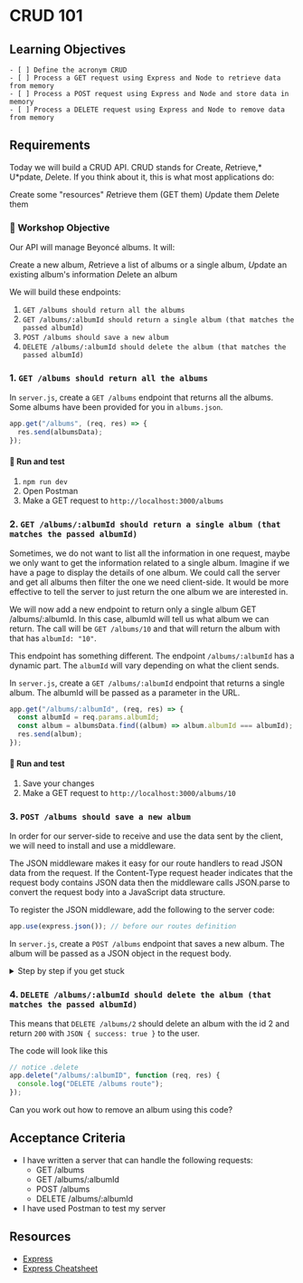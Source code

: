 # CRUD 101

## Learning Objectives

```objectives
- [ ] Define the acronym CRUD
- [ ] Process a GET request using Express and Node to retrieve data from memory
- [ ] Process a POST request using Express and Node and store data in memory
- [ ] Process a DELETE request using Express and Node to remove data from memory
```

## Requirements

Today we will build a CRUD API. CRUD stands for *C*reate, *R*etrieve,* U*pdate, *D*elete. If you think about it, this is what most applications do:

*C*reate some "resources"
*R*etrieve them (GET them)
*U*pdate them
*D*elete them

### 🎯 Workshop Objective

Our API will manage Beyoncé albums. It will:

*C*reate a new album,
*R*etrieve a list of albums or a single album,
*U*pdate an existing album's information
*D*elete an album

We will build these endpoints:

1. `GET /albums should return all the albums`
1. `GET /albums/:albumId should return a single album (that matches the passed albumId)`
1. `POST /albums should save a new album`
1. `DELETE /albums/:albumId should delete the album (that matches the passed albumId)`

### 1. `GET /albums should return all the albums`

In `server.js`, create a `GET /albums` endpoint that returns all the albums. Some albums have been provided for you in `albums.json`.

```js
app.get("/albums", (req, res) => {
  res.send(albumsData);
});
```

#### 🧪 Run and test

1. `npm run dev`
1. Open Postman
1. Make a GET request to `http://localhost:3000/albums`

### 2. `GET /albums/:albumId should return a single album (that matches the passed albumId)`

Sometimes, we do not want to list all the information in one request, maybe we only want to get the information related to a single album. Imagine if we have a page to display the details of one album. We could call the server and get all albums then filter the one we need client-side. It would be more effective to tell the server to just return the one album we are interested in.

We will now add a new endpoint to return only a single album GET /albums/:albumId. In this case, albumId will tell us what album we can return. The call will be `GET /albums/10` and that will return the album with that has `albumId: "10"`.

This endpoint has something different. The endpoint `/albums/:albumId` has a dynamic part. The `albumId` will vary depending on what the client sends.

In `server.js`, create a `GET /albums/:albumId` endpoint that returns a single album. The albumId will be passed as a parameter in the URL.

```js
app.get("/albums/:albumId", (req, res) => {
  const albumId = req.params.albumId;
  const album = albumsData.find((album) => album.albumId === albumId);
  res.send(album);
});
```

#### 🧪 Run and test

1. Save your changes
1. Make a GET request to `http://localhost:3000/albums/10`

### 3. `POST /albums should save a new album`

In order for our server-side to receive and use the data sent by the client, we will need to install and use a middleware.

The JSON middleware makes it easy for our route handlers to read JSON data from the request. If the Content-Type request header indicates that the request body contains JSON data then the middleware calls JSON.parse to convert the request body into a JavaScript data structure.

To register the JSON middleware, add the following to the server code:

```js
app.use(express.json()); // before our routes definition
```

In `server.js`, create a `POST /albums` endpoint that saves a new album. The album will be passed as a JSON object in the request body.

<details>
<summary> Step by step if you get stuck </summary>

1. Add the following code to `server.js`:

```js
app.post("/albums", function (req, res) {
  const newAlbum = req.body;
  albumsData.push(newAlbum);
  res.send("Album added successfully!");
});
```

1. Open Postman and create a new request.
1. Set the Request Type to POST.
1. Enter the URL for your endpoint, which should be http://localhost:3000/albums.
1. Set the Body Type to raw and format to JSON (application/json).
1. Enter the Album Data in the body of the request as JSON:

```
{
  "albumId": "13",
  "artistName": "Beyoncé",
  "collectionName": "B'Day (Deluxe Edition)",
  "artworkUrl100": "http://is5.mzstatic.com/image/thumb/Music/v4/6c/fc/6a/6cfc6a13-0633-f96b-9d72-cf56774beb4b/source/100x100bb.jpg",
  "releaseDate": "2007-05-29T07:00:00Z",
  "primaryGenreName": "Pop",
  "url": "https://www.youtube.com/embed/RQ9BWndKEgs?rel=0&controls=0&showinfo=0"
}
```

1. Click Send.
1. You should see the album you just created in the response.

</details>

### 4. `DELETE /albums/:albumId should delete the album (that matches the passed albumId)`

This means that `DELETE /albums/2` should delete an album with the id 2 and return `200` with `JSON { success: true }` to the user.

The code will look like this

```js
// notice .delete
app.delete("/albums/:albumID", function (req, res) {
  console.log("DELETE /albums route");
});
```

Can you work out how to remove an album using this code?

## Acceptance Criteria

- I have written a server that can handle the following requests:
  - GET /albums
  - GET /albums/:albumId
  - POST /albums
  - DELETE /albums/:albumId
- I have used Postman to test my server

## Resources

- [Express](https://expressjs.com/)
- [Express Cheatsheet](https://github.com/nbogie/express-notes/blob/master/express-cheatsheet.md)
